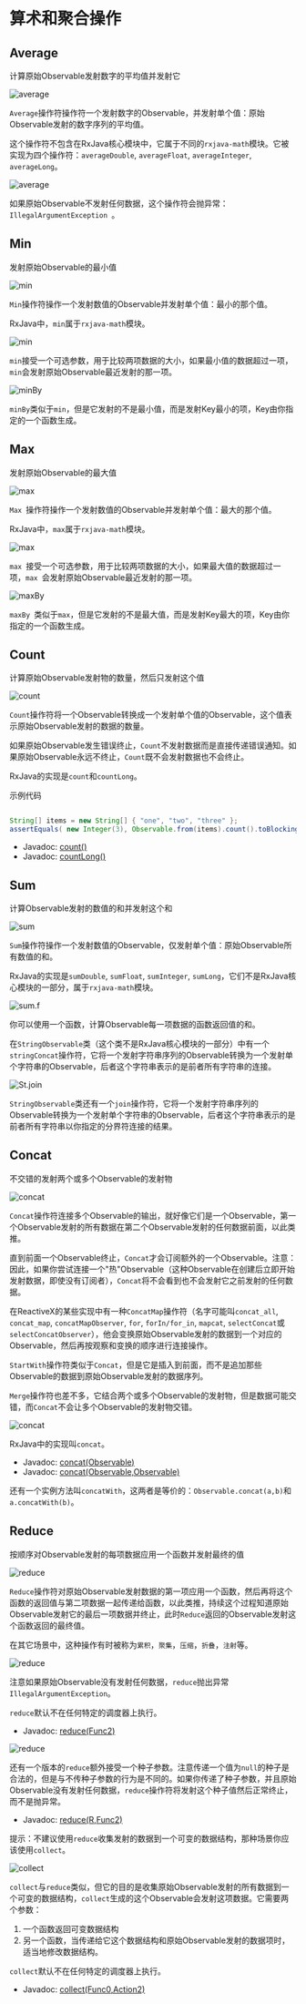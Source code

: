 # 算术和聚合操作

## Average

计算原始Observable发射数字的平均值并发射它

![average](../images/operators/average.c.png)

`Average`操作符操作符一个发射数字的Observable，并发射单个值：原始Observable发射的数字序列的平均值。

这个操作符不包含在RxJava核心模块中，它属于不同的`rxjava-math`模块。它被实现为四个操作符：`averageDouble`, `averageFloat`, `averageInteger`, `averageLong`。

![average](../images/operators/average.f.png)

如果原始Observable不发射任何数据，这个操作符会抛异常：`IllegalArgumentException `。


## Min

发射原始Observable的最小值

![min](../images/operators/min.c.png)

`Min`操作符操作一个发射数值的Observable并发射单个值：最小的那个值。

RxJava中，`min`属于`rxjava-math`模块。

![min](../images/operators/min.png)

`min`接受一个可选参数，用于比较两项数据的大小，如果最小值的数据超过一项，`min`会发射原始Observable最近发射的那一项。

![minBy](../images/operators/minBy.png)

`minBy`类似于`min`，但是它发射的不是最小值，而是发射Key最小的项，Key由你指定的一个函数生成。

## Max

发射原始Observable的最大值

![max](../images/operators/max.c.png)

`Max `操作符操作一个发射数值的Observable并发射单个值：最大的那个值。

RxJava中，`max`属于`rxjava-math`模块。

![max](../images/operators/max.png)

`max `接受一个可选参数，用于比较两项数据的大小，如果最大值的数据超过一项，`max `会发射原始Observable最近发射的那一项。

![maxBy](../images/operators/maxBy.png)

`maxBy `类似于`max`，但是它发射的不是最大值，而是发射Key最大的项，Key由你指定的一个函数生成。

## Count

计算原始Observable发射物的数量，然后只发射这个值

![count](../images/operators/count.c.png)

`Count`操作符将一个Observable转换成一个发射单个值的Observable，这个值表示原始Observable发射的数据的数量。

如果原始Observable发生错误终止，`Count`不发射数据而是直接传递错误通知。如果原始Observable永远不终止，`Count`既不会发射数据也不会终止。

RxJava的实现是`count`和`countLong`。

示例代码

```java

String[] items = new String[] { "one", "two", "three" };
assertEquals( new Integer(3), Observable.from(items).count().toBlocking().single() );

```

* Javadoc: [count()](http://reactivex.io/RxJava/javadoc/rx/Observable.html#count())
* Javadoc: [countLong()](http://reactivex.io/RxJava/javadoc/rx/Observable.html#countLong())


## Sum

计算Observable发射的数值的和并发射这个和

![sum](../images/operators/sum.c.png)

`Sum`操作符操作一个发射数值的Observable，仅发射单个值：原始Observable所有数值的和。

RxJava的实现是`sumDouble`, `sumFloat`, `sumInteger`, `sumLong`，它们不是RxJava核心模块的一部分，属于`rxjava-math`模块。

![sum.f](../images/operators/sum.f.png)

你可以使用一个函数，计算Observable每一项数据的函数返回值的和。

在`StringObservable`类（这个类不是RxJava核心模块的一部分）中有一个`stringConcat`操作符，它将一个发射字符串序列的Observable转换为一个发射单个字符串的Observable，后者这个字符串表示的是前者所有字符串的连接。

![St.join](../images/operators/St.join.png)

`StringObservable`类还有一个`join`操作符，它将一个发射字符串序列的Observable转换为一个发射单个字符串的Observable，后者这个字符串表示的是前者所有字符串以你指定的分界符连接的结果。


## Concat

不交错的发射两个或多个Observable的发射物

![concat](../images/operators/concat.c.png)

`Concat`操作符连接多个Observable的输出，就好像它们是一个Observable，第一个Observable发射的所有数据在第二个Observable发射的任何数据前面，以此类推。

直到前面一个Observable终止，`Concat`才会订阅额外的一个Observable。注意：因此，如果你尝试连接一个"热"Observable（这种Observable在创建后立即开始发射数据，即使没有订阅者），`Concat`将不会看到也不会发射它之前发射的任何数据。

在ReactiveX的某些实现中有一种`ConcatMap`操作符（名字可能叫`concat_all`, `concat_map`, `concatMapObserver`, `for`, `forIn/for_in`, `mapcat`, `selectConcat`或`selectConcatObserver`），他会变换原始Observable发射的数据到一个对应的Observable，然后再按观察和变换的顺序进行连接操作。

`StartWith`操作符类似于`Concat`，但是它是插入到前面，而不是追加那些Observable的数据到原始Observable发射的数据序列。

`Merge`操作符也差不多，它结合两个或多个Observable的发射物，但是数据可能交错，而`Concat`不会让多个Observable的发射物交错。

![concat](../images/operators/concat.png)

RxJava中的实现叫`concat`。

* Javadoc: [concat(Observable<Observable>)](http://reactivex.io/RxJava/javadoc/rx/Observable.html#concat(rx.Observable))
* Javadoc: [concat(Observable,Observable) ](http://reactivex.io/RxJava/javadoc/rx/Observable.html#concat(rx.Observable,%20rx.Observable))

还有一个实例方法叫`concatWith`，这两者是等价的：`Observable.concat(a,b)`和`a.concatWith(b)`。


## Reduce

按顺序对Observable发射的每项数据应用一个函数并发射最终的值

![reduce](../images/operators/reduce.c.png)

`Reduce`操作符对原始Observable发射数据的第一项应用一个函数，然后再将这个函数的返回值与第二项数据一起传递给函数，以此类推，持续这个过程知道原始Observable发射它的最后一项数据并终止，此时`Reduce`返回的Observable发射这个函数返回的最终值。

在其它场景中，这种操作有时被称为`累积`，`聚集`，`压缩`，`折叠`，`注射`等。

![reduce](../images/operators/reduce.png)

注意如果原始Observable没有发射任何数据，`reduce`抛出异常`IllegalArgumentException`。

`reduce`默认不在任何特定的调度器上执行。

* Javadoc: [reduce(Func2)](http://reactivex.io/RxJava/javadoc/rx/Observable.html#reduce(rx.functions.Func2))

![reduce](../images/operators/reduceSeed.png)

还有一个版本的`reduce`额外接受一个种子参数。注意传递一个值为`null`的种子是合法的，但是与不传种子参数的行为是不同的。如果你传递了种子参数，并且原始Observable没有发射任何数据，`reduce`操作符将发射这个种子值然后正常终止，而不是抛异常。

* Javadoc: [reduce(R,Func2)](http://reactivex.io/RxJava/javadoc/rx/Observable.html#reduce(R,%20rx.functions.Func2))

提示：不建议使用`reduce`收集发射的数据到一个可变的数据结构，那种场景你应该使用`collect`。

![collect](../images/operators/collect.png)

`collect`与`reduce`类似，但它的目的是收集原始Observable发射的所有数据到一个可变的数据结构，`collect`生成的这个Observable会发射这项数据。它需要两个参数：

1. 一个函数返回可变数据结构
2. 另一个函数，当传递给它这个数据结构和原始Observable发射的数据项时，适当地修改数据结构。

`collect`默认不在任何特定的调度器上执行。

* Javadoc: [collect(Func0,Action2)](http://reactivex.io/RxJava/javadoc/rx/Observable.html#collect(rx.functions.Func0,%20rx.functions.Action2))
